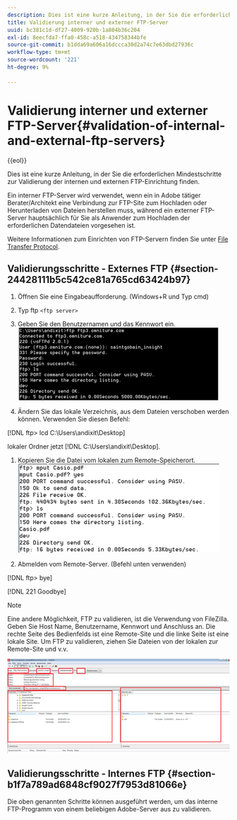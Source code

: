 ```yaml
---
description: Dies ist eine kurze Anleitung, in der Sie die erforderlichen Mindestschritte zur Validierung der internen und externen FTP-Einrichtung finden.
title: Validierung interner und externer FTP-Server
uuid: bc381c1d-df27-4009-920b-1a804b36c204
exl-id: 8eecfda7-ffa0-458c-a518-434758344bfe
source-git-commit: b1dda69a606a16dccca30d2a74c7e63dbd27936c
workflow-type: tm+mt
source-wordcount: '221'
ht-degree: 9%

---
```


# Validierung interner und externer FTP-Server{#validation-of-internal-and-external-ftp-servers}

{{eol}}

Dies ist eine kurze Anleitung, in der Sie die erforderlichen Mindestschritte zur Validierung der internen und externen FTP-Einrichtung finden.

Ein interner FTP-Server wird verwendet, wenn ein in Adobe tätiger Berater/Architekt eine Verbindung zur FTP-Site zum Hochladen oder Herunterladen von Dateien herstellen muss, während ein externer FTP-Server hauptsächlich für Sie als Anwender zum Hochladen der erforderlichen Datendateien vorgesehen ist.

Weitere Informationen zum Einrichten von FTP-Servern finden Sie unter [File Transfer Protocol](https://experienceleague.adobe.com/docs/analytics/export/ftp-and-sftp/ftp-overview.html?lang=de).

## Validierungsschritte - Externes FTP {#section-24428111b5c542ce81a765cd63424b97}

1. Öffnen Sie eine Eingabeaufforderung. (Windows+R und Typ cmd)
1. Typ ftp `<ftp server>`
1. Geben Sie den Benutzernamen und das Kennwort ein. ![](assets/dwb_impl_ftp1.png)

1. Ändern Sie das lokale Verzeichnis, aus dem Dateien verschoben werden können. Verwenden Sie diesen Befehl:

[!DNL ftp> lcd C:\Users\andixit\Desktop]

lokaler Ordner jetzt [!DNL C:\Users\andixit\Desktop].

1. Kopieren Sie die Datei vom lokalen zum Remote-Speicherort. ![](assets/dwb_impl_ftp2.png)

1. Abmelden vom Remote-Server. (Befehl unten verwenden)

[!DNL ftp> bye]

[!DNL 221 Goodbye]

>[!NOTE]
>
>Eine andere Möglichkeit, FTP zu validieren, ist die Verwendung von FileZilla. Geben Sie Host Name, Benutzername, Kennwort und Anschluss an. Die rechte Seite des Bedienfelds ist eine Remote-Site und die linke Seite ist eine lokale Site. Um FTP zu validieren, ziehen Sie Dateien von der lokalen zur Remote-Site und v.v.

![](assets/dwb_impl_ftp3.png)

## Validierungsschritte - Internes FTP {#section-b1f7a789ad6848cf9027f7953d81066e}

Die oben genannten Schritte können ausgeführt werden, um das interne FTP-Programm von einem beliebigen Adobe-Server aus zu validieren.

